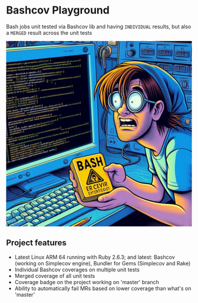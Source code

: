 # Bashcov Playground

Bash jobs unit tested via Bashcov lib and having `INDIVIDUAL` results, but also a `MERGED` result across the unit tests

![](Media/bash_readme.jpeg)

## Project features
- Latest Linux ARM 64 running with Ruby 2.6.3; and latest: Bashcov (working on Simplecov engine), Bundler for Gems (Simplecov and Rake)
- Individual Bashcov coverages on multiple unit tests
- Merged coverage of all unit tests
- Coverage badge on the project working on 'master' branch
- Ability to automatically fail MRs based on lower coverage than what's on 'master'